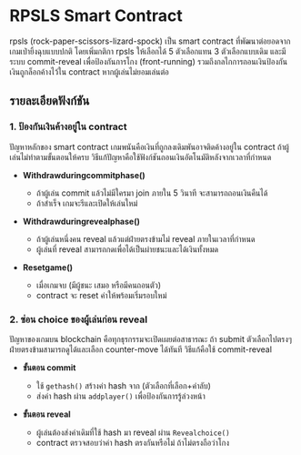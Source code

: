 # RPSLS Smart Contract  

rpsls (rock-paper-scissors-lizard-spock) เป็น smart contract ที่พัฒนาต่อยอดจากเกมเป่ายิ้งฉุบแบบปกติ โดยเพิ่มกติกา rpsls ให้เลือกได้ 5 ตัวเลือกแทน 3 ตัวเลือกแบบเดิม และมีระบบ commit-reveal เพื่อป้องกันการโกง (front-running) รวมถึงกลไกการถอนเงินป้องกันเงินถูกล็อกค้างไว้ใน contract หากผู้เล่นไม่ยอมเล่นต่อ  

## รายละเอียดฟังก์ชัน  

### 1. ป้องกันเงินค้างอยู่ใน contract  
ปัญหาหลักของ smart contract เกมพนันคือเงินที่ถูกลงเดิมพันอาจติดค้างอยู่ใน contract ถ้าผู้เล่นไม่ทำตามขั้นตอนให้ครบ วิธีแก้ปัญหาคือใช้ฟังก์ชันถอนเงินอัตโนมัติหลังจากเวลาที่กำหนด  

- **Withdrawduringcommitphase()**  
  - ถ้าผู้เล่น commit แล้วไม่มีใครมา join ภายใน 5 วินาที จะสามารถถอนเงินคืนได้  
  - ถ้าสำเร็จ เกมจะรีและเปิดให้เล่นใหม่  

- **Withdrawduringrevealphase()**  
  - ถ้าผู้เล่นหนึ่งคน reveal แล้วแต่ฝ่ายตรงข้ามไม่ reveal ภายในเวลาที่กำหนด  
  - ผู้เล่นที่ reveal สามารถกดเพื่อได้เป็นผ่ายชนะและได้เงินทั้งหมด  

- **Resetgame()**  
  - เมื่อเกมจบ (มีผู้ชนะ เสมอ หรือมีคนถอนตัว)  
  - contract จะ reset ค่าให้พร้อมเริ่มรอบใหม่  

### 2. ซ่อน choice ของผู้เล่นก่อน reveal  
ปัญหาของเกมบน blockchain คือทุกธุรกรรมจะเปิดเผยต่อสาธารณะ ถ้า submit ตัวเลือกไปตรงๆ ฝ่ายตรงข้ามสามารถดูได้และเลือก counter-move ได้ทันที วิธีแก้คือใช้ commit-reveal  

- **ขั้นตอน commit**  
  - ใช้ `gethash()` สร้างค่า hash จาก (ตัวเลือกที่เลือก+ค่าลับ)  
  - ส่งค่า hash ผ่าน `addplayer()` เพื่อป้องกันการรู้ล่วงหน้า  

- **ขั้นตอน reveal**  
  - ผู้เล่นต้องส่งค่าเดิมที่ใช้ hash มา reveal ผ่าน `Revealchoice()`  
  - contract ตรวจสอบว่าค่า hash ตรงกันหรือไม่ ถ้าไม่ตรงถือว่าโกง
